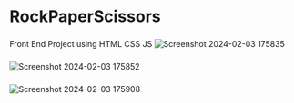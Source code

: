 # RockPaperScissors
###

Front End Project using HTML CSS JS
![Screenshot 2024-02-03 175835](https://github.com/MattLovesToCode/RockPaperScissors/assets/134560399/5ea19cac-1c8a-4085-a9ca-335b3c86ea73)
###
![Screenshot 2024-02-03 175852](https://github.com/MattLovesToCode/RockPaperScissors/assets/134560399/96f2801c-8d14-4ad0-b66d-8655afaf7966)
###
![Screenshot 2024-02-03 175908](https://github.com/MattLovesToCode/RockPaperScissors/assets/134560399/3a5f3435-2c43-4038-b1e2-98c52cf9a915)
